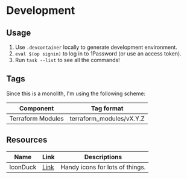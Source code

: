 # Development

## Usage
1. Use `.devcontainer` locally to generate development environment.
2. `eval $(op signin)` to log in to 1Password (or use an access token).
3. Run `task --list` to see all the commands!

## Tags

Since this is a monolith, I'm using the following scheme:

| Component | Tag format |
|-----------|------------|
| Terraform Modules | terraform_modules/vX.Y.Z |

## Resources

| Name | Link | Descriptions |
|------|------|--------------|
| IconDuck | [Link](https://iconduck.com) | Handy icons for lots of things. |
